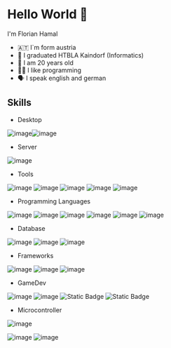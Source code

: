 # Hello World 👋

I'm Florian Hamal

- 🇦🇹 I`m form austria 
- 🏫 I graduated HTBLA Kaindorf (Informatics)
- 🧑 I am 20 years old
- 👨‍💻 I like programming
- 🗣️ I speak english and german

## Skills

- Desktop

![image](https://img.shields.io/badge/Windows-0078D6?style=for-the-badge&logo=windows&logoColor=white)![image](https://img.shields.io/badge/Arch_Linux-1793D1?style=for-the-badge&logo=arch-linux&logoColor=white)

- Server

![image](https://img.shields.io/badge/Debian-A81D33?style=for-the-badge&logo=debian&logoColor=white)

- Tools

![image](https://img.shields.io/badge/GNU%20Bash-4EAA25?style=for-the-badge&logo=GNU%20Bash&logoColor=white)
![image](	https://img.shields.io/badge/GIT-E44C30?style=for-the-badge&logo=git&logoColor=white)
![image](https://github.com/user-attachments/assets/1b7b5384-bf81-45df-ad66-1c83e48f7b33)
![image](https://github.com/user-attachments/assets/96c0a608-4168-4b5f-bc36-5a6d8f6ab2e7)
![image](https://github.com/user-attachments/assets/bd807b64-c1a7-499b-9d89-5eba4b8c3bfc)

- Programming Languages

![image](https://img.shields.io/badge/JavaScript-F7DF1E?style=for-the-badge&logo=javascript&logoColor=black)
![image](https://github.com/user-attachments/assets/d87878e9-a7d3-4b36-953a-ca137bc67c7e)
![image](https://img.shields.io/badge/Java-ED8B00?style=for-the-badge&logo=openjdk&logoColor=white)
![image](https://img.shields.io/badge/Python-3776AB?style=for-the-badge&logo=python&logoColor=white)
![image](https://img.shields.io/badge/HTML-239120?style=for-the-badge&logo=html5&logoColor=white)
![image](https://img.shields.io/badge/CSS-239120?&style=for-the-badge&logo=css3&logoColor=white)

- Database

![image](https://img.shields.io/badge/MySQL-00000F?style=for-the-badge&logo=mysql&logoColor=white)
![image](https://img.shields.io/badge/PostgreSQL-316192?style=for-the-badge&logo=postgresql&logoColor=white)
![image](	https://img.shields.io/badge/redis-%23DD0031.svg?&style=for-the-badge&logo=redis&logoColor=white)

- Frameworks

![image](https://img.shields.io/badge/Bootstrap-563D7C?style=for-the-badge&logo=bootstrap&logoColor=white)
![image](https://img.shields.io/badge/Spring-6DB33F?style=for-the-badge&logo=spring&logoColor=white)
![image](https://camo.githubusercontent.com/6cf47d9ca3b8d62efb942ad8e9c9335f5bd5196ec76150d42fcc1a65f8486ddf/68747470733a2f2f696d672e736869656c64732e696f2f62616467652f4a756e6974352d3235413136323f7374796c653d666f722d7468652d6261646765266c6f676f3d6a756e697435266c6f676f436f6c6f723d7768697465)

- GameDev

![image](https://img.shields.io/badge/Unity-100000?style=for-the-badge&logo=unity&logoColor=white)
![image](https://img.shields.io/badge/C%23-239120?style=for-the-badge&logo=c-sharp&logoColor=white)
![Static Badge](https://img.shields.io/badge/SpigotMc-SpigotMc?style=for-the-badge&color=yellow)
![Static Badge](https://img.shields.io/badge/BungeeCord-BungeeCord?style=for-the-badge&color=red)

- Microcontroller

![image](https://img.shields.io/badge/Arduino-00979D?style=for-the-badge&logo=Arduino&logoColor=white)

![image](https://github-readme-stats.vercel.app/api/top-langs/?username=florianHamal&theme=blue-green)
![image](	https://github-readme-stats.vercel.app/api?username=florianHamal&theme=blue-green)
